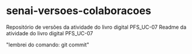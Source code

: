 # senai-versoes-colaboracoes
Repositório de versões da atividade do livro digital PFS_UC-07
Readme da atividade do livro digital PFS_UC-07

"lembrei do comando: git commit"
